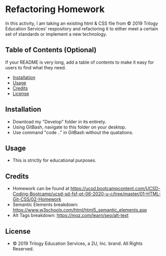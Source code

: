 # Refactoring Homework

In this activity, I am taking an existing html & CSS file from © 2019 Trilogy Education Services' respository and refactoring it to either meet a certain set of standards or implement a new technology. 

## Table of Contents (Optional)

If your README is very long, add a table of contents to make it easy for users to find what they need.

* [Installation](#installation)
* [Usage](#usage)
* [Credits](#credits)
* [License](#license)


## Installation

* Download my "Develop" folder in its entirety.
* Using GitBash, navigate to this folder on your desktop.
* Use command "code .." in GitBash without the quatations.

## Usage

* This is strictly for educational purposes.

## Credits

* Homework can be found at https://ucsd.bootcampcontent.com/UCSD-Coding-Bootcamp/ucsd-sd-fsf-pt-06-2020-u-c/tree/master/01-HTML-Git-CSS/02-Homework
* Semantic Elements breakdown: https://www.w3schools.com/html/html5_semantic_elements.asp
* Alt Tags breakdown: https://moz.com/learn/seo/alt-text



## License
 
* © 2019 Trilogy Education Services, a 2U, Inc. brand. All Rights Reserved.
